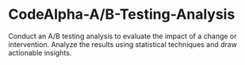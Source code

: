 # CodeAlpha-A/B-Testing-Analysis

Conduct an A/B testing analysis to evaluate the impact
of a change or intervention. Analyze the results using
statistical techniques and draw actionable insights.
